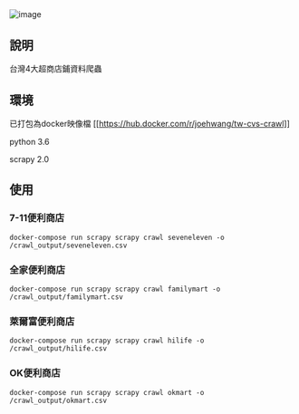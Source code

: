 ## 

![image](https://github.com/joehwang/auto-door/blob/master/doc/kv.gif?raw=true)

## 說明

台灣4大超商店鋪資料爬蟲
## 環境

已打包為docker映像檔
[[https://hub.docker.com/r/joehwang/tw-cvs-crawl]]

python 3.6

scrapy 2.0

## 使用

### 7-11便利商店

`docker-compose run scrapy scrapy crawl seveneleven -o /crawl_output/seveneleven.csv`

### 全家便利商店

`docker-compose run scrapy scrapy crawl familymart -o /crawl_output/familymart.csv`

### 萊爾富便利商店

`docker-compose run scrapy scrapy crawl hilife -o /crawl_output/hilife.csv`

### OK便利商店

`docker-compose run scrapy scrapy crawl okmart -o /crawl_output/okmart.csv`


